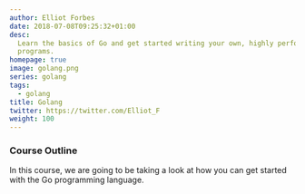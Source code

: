 ```yaml
---
author: Elliot Forbes
date: 2018-07-08T09:25:32+01:00
desc:
  Learn the basics of Go and get started writing your own, highly performant Go
  programs.
homepage: true
image: golang.png
series: golang
tags:
  - golang
title: Golang
twitter: https://twitter.com/Elliot_F
weight: 100
---
```


### Course Outline

In this course, we are going to be taking a look at how you can get started with
the Go programming language.
